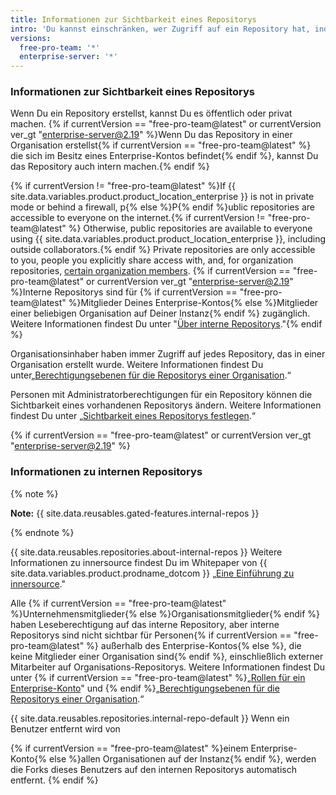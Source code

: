 ```yaml
---
title: Informationen zur Sichtbarkeit eines Repositorys
intro: 'Du kannst einschränken, wer Zugriff auf ein Repository hat, indem Du die Sichtbarkeit eines Repositorys auswählst: {% if currentVersion == "free-pro-team@latest" or currentVersion ver_gt "enterprise-server@2.19" %}öffentlich, intern oder privat{% else %}öffentlich oder privat{% endif %}.'
versions:
  free-pro-team: '*'
  enterprise-server: '*'
---
```


### Informationen zur Sichtbarkeit eines Repositorys

Wenn Du ein Repository erstellst, kannst Du es öffentlich oder privat machen. {% if currentVersion == "free-pro-team@latest" or currentVersion ver_gt "enterprise-server@2.19" %}Wenn Du das Repository in einer Organisation erstellst{% if currentVersion == "free-pro-team@latest" %} die sich im Besitz eines Enterprise-Kontos befindet{% endif %}, kannst Du das Repository auch intern machen.{% endif %}

{% if currentVersion != "free-pro-team@latest" %}If {{ site.data.variables.product.product_location_enterprise }} is not in private mode or behind a firewall, p{% else %}P{% endif %}ublic repositories are accessible to everyone on the internet.{% if currentVersion != "free-pro-team@latest" %} Otherwise, public repositories are available to everyone using {{ site.data.variables.product.product_location_enterprise }}, including outside collaborators.{% endif %} Private repositories are only accessible to you, people you explicitly share access with, and, for organization repositories, [certain organization members](/github/setting-up-and-managing-organizations-and-teams/repository-permission-levels-for-an-organization). {% if currentVersion == "free-pro-team@latest" or currentVersion ver_gt "enterprise-server@2.19" %}Interne Repositorys sind für {% if currentVersion == "free-pro-team@latest" %}Mitglieder Deines Enterprise-Kontos{% else %}Mitglieder einer beliebigen Organisation auf Deiner Instanz{% endif %} zugänglich. Weitere Informationen findest Du unter "[Über interne Repositorys](#about-internal-repositories)."{% endif %}

Organisationsinhaber haben immer Zugriff auf jedes Repository, das in einer Organisation erstellt wurde. Weitere Informationen findest Du unter„[Berechtigungsebenen für die Repositorys einer Organisation](/github/setting-up-and-managing-organizations-and-teams/repository-permission-levels-for-an-organization).“

Personen mit Administratorberechtigungen für ein Repository können die Sichtbarkeit eines vorhandenen Repositorys ändern. Weitere Informationen findest Du unter „[Sichtbarkeit eines Repositorys festlegen](/github/administering-a-repository/setting-repository-visibility).“

{% if currentVersion == "free-pro-team@latest" or currentVersion ver_gt "enterprise-server@2.19" %}
### Informationen zu internen Repositorys

{% note %}

**Note:** {{ site.data.reusables.gated-features.internal-repos }}

{% endnote %}

{{ site.data.reusables.repositories.about-internal-repos }} Weitere Informationen zu innersource findest Du im Whitepaper von {{ site.data.variables.product.prodname_dotcom }} „[Eine Einführung zu innersource](https://resources.github.com/whitepapers/introduction-to-innersource/)."

Alle {% if currentVersion == "free-pro-team@latest" %}Unternehmensmitglieder{% else %}Organisationsmitglieder{% endif %} haben Leseberechtigung auf das interne Repository, aber interne Repositorys sind nicht sichtbar für Personen{% if currentVersion == "free-pro-team@latest" %} außerhalb des Enterprise-Kontos{% else %}, die keine Mitglieder einer Organisation sind{% endif %}, einschließlich externer Mitarbeiter auf Organisations-Repositorys. Weitere Informationen findest Du unter {% if currentVersion == "free-pro-team@latest" %}„[Rollen für ein Enterprise-Konto](/articles/roles-for-an-enterprise-account#enterprise-members)" und {% endif %}„[Berechtigungsebenen für die Repositorys einer Organisation](/articles/repository-permission-levels-for-an-organization).“

{{ site.data.reusables.repositories.internal-repo-default }}
Wenn ein Benutzer entfernt wird von

{% if currentVersion == "free-pro-team@latest" %}einem Enterprise-Konto{% else %}allen Organisationen auf der Instanz{% endif %}, werden die Forks dieses Benutzers auf den internen Repositorys automatisch entfernt.
{% endif %}
